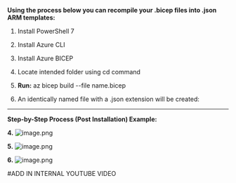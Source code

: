 **Using the process below you can recompile your .bicep files into .json ARM templates:**

1. Install PowerShell 7
2. Install Azure CLI
3. Install Azure BICEP

4. Locate intended folder using cd command
5. **Run:** az bicep build --file name.bicep
6. An identically named file with a .json extension will be created:

---

**Step-by-Step Process (Post Installation) Example:**

**4.**
![image.png](/.attachments/image-41595621-ad44-4e4c-963d-f5d1a4555f33.png)

**5.**
![image.png](/.attachments/image-694ee66e-295c-4f26-8e75-8d0e33a4e20f.png)

**6.** 
![image.png](/.attachments/image-7be3649c-4d3c-4b85-b436-5ca7bef5851f.png)

#ADD IN INTERNAL YOUTUBE VIDEO
